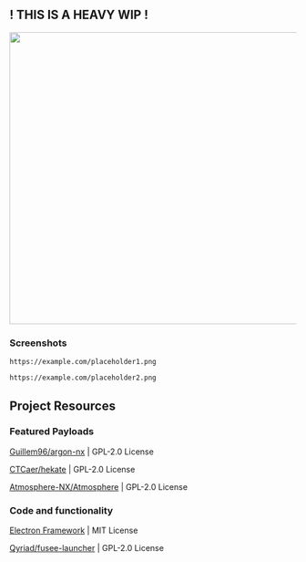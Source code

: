 <h2>! THIS IS A HEAVY WIP !</h2>
<a href="#">
<img src="https://kckarnige.is-a.dev/OrbitNX/orbitnx-newlogo.png" width="512px">
</a>

### Screenshots
``https://example.com/placeholder1.png``

``https://example.com/placeholder2.png``

## Project Resources

### Featured Payloads

[Guillem96/argon-nx](https://github.com/Guillem96/argon-nx) | GPL-2.0 License

[CTCaer/hekate](https://github.com/CTCaer/hekate) | GPL-2.0 License

[Atmosphere-NX/Atmosphere](https://github.com/atmosphere-nx/atmosphere) | GPL-2.0 License


### Code and functionality 
[Electron Framework](https://electronjs.org) | MIT License

[Qyriad/fusee-launcher](https://github.com/Qyriad/fusee-launcher) | GPL-2.0 License

